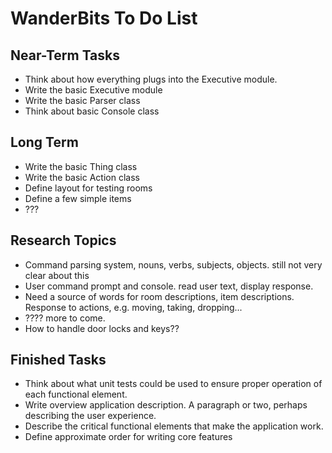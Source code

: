 
WanderBits To Do List
=====================

Near-Term Tasks
---------------
- Think about how everything plugs into the Executive module.
- Write the basic Executive module
- Write the basic Parser class
- Think about basic Console class

Long Term
---------
- Write the basic Thing class
- Write the basic Action class
- Define layout for testing rooms
- Define a few simple items
- ???

Research Topics
---------------
- Command parsing system, nouns, verbs, subjects, objects.  still not very clear about this
- User command prompt and console.  read user text, display response.
- Need a source of words for room descriptions, item descriptions.  Response to actions, e.g. moving, taking, dropping...
- ???? more to come.
- How to handle door locks and keys??

Finished Tasks
--------------
- Think about what unit tests could be used to ensure proper operation of each functional element.
- Write overview application description.  A paragraph or two, perhaps describing the user experience.
- Describe the critical functional elements that make the application work.
- Define approximate order for writing core features

